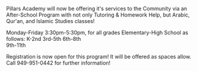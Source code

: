 Pillars Academy will now be offering it's services to the Community via an After-School Program with not only 
Tutoring & Homework Help, but Arabic, Qur'an, and Islamic Studies classes! 

Monday-Friday 3:30pm-5:30pm, for all grades Elementary-High School as follows: 
K-2nd
3rd-5th
6th-8th   
9th-11th

Registration is now open for this program! It will be offered as spaces allow. Call 949-951-0442 for further information! 
